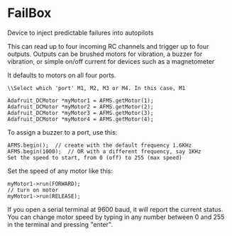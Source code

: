 # FailBox
Device to inject predictable failures into autopilots


This can read up to four incoming RC channels and trigger up to four outputs. Outputs can be brushed motors for vibration, a buzzer for vibration, or simple on/off current for devices such as a magnetometer

It defaults to motors on all four ports. 

```
\\Select which 'port' M1, M2, M3 or M4. In this case, M1

Adafruit_DCMotor *myMotor1 = AFMS.getMotor(1);
Adafruit_DCMotor *myMotor2 = AFMS.getMotor(2);
Adafruit_DCMotor *myMotor3 = AFMS.getMotor(3);
Adafruit_DCMotor *myMotor4 = AFMS.getMotor(4);
```

To assign a buzzer to a port, use this:

```  
AFMS.begin();  // create with the default frequency 1.6KHz
AFMS.begin(1000);  // OR with a different frequency, say 1KHz
Set the speed to start, from 0 (off) to 255 (max speed)
```

Set the speed of any motor like this:

```myMotor1->setSpeed(150);
myMotor1->run(FORWARD);
// turn on motor
myMotor1->run(RELEASE);
``` 
 
If you open a serial terminal at 9600 baud, it will report the current status. You can change motor speed by typing in any number between 0 and 255 in the terminal and pressing "enter".
